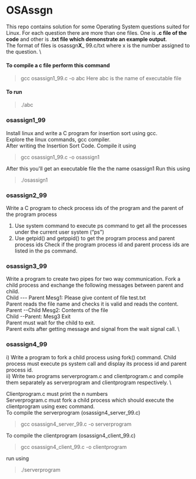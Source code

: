 # OSAssgn
This repo contains solution for some Operating System questions suited for Linux.
For each question there are more than one files. One is **.c file of the code** and other is **.txt file which demonstrate an example output**.\
The format of files is osassgn**X**_ 99.c/txt where x is the number assigned to the question. \

#### To compile a c file perform this command
> gcc osassign1_99.c -o abc
Here abc is the name of executable file
#### To run 
> ./abc

### osassign1_99
Install linux and write a C program for insertion sort using gcc.\
Explore the linux commands, gcc compiler.\
After writing the Insertion Sort Code. Compile it using 
> gcc osassign1_99.c -o osassign1

After this you'll get an executable file the the name osassign1
Run this using 
> ./osassign1 

### osassign2_99
Write a C program to check process ids of the program and the parent of  
the program process 
1. Use system command to execute ps command to get all the processes 
under the current user system (“ps”) 
2. Use getpid() and getppid() to get the program process and parent 
process ids 
Check if the program process id and parent process ids are listed in the 
ps command. 

### osassign3_99
Write a program to create two pipes for two way communication. Fork a child process and exchange the following messages between parent and child. \
Child --- Parent Mesg1: Please give content of file test.txt  \
Parent reads the file name and checks it is valid and reads the content. \
Parent --Child  Mesg2:  Contents of the file \
Child --Parent: Mesg3 Exit \
Parent must wait for the child to exit. \
Parent exits after getting message and signal from the wait signal call. \

### osassign4_99
i) Write a program to fork a child process using fork() command. Child process must execute ps system call and display its process id and parent process id. \
ii) Write two programs serverprogram.c and clientprogram.c and compile them separately as serverprogram and clientprogram respectively. \

Clientprogram.c must print the n numbers \
Serverprogram.c must fork a child process which should execute the clientprogram using exec command. \
To compile the serverprogram (osassign4_server_99.c)
> gcc osassign4_server_99.c -o serverprogram

To compile the clientprogram (osassign4_client_99.c)
> gcc osassign4_client_99.c -o clientprogram

run using
> ./serverprogram
